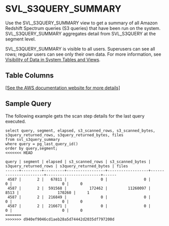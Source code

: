 # SVL\_S3QUERY\_SUMMARY<a name="r_SVL_S3QUERY_SUMMARY"></a>

Use the SVL\_S3QUERY\_SUMMARY view to get a summary of all Amazon Redshift Spectrum queries \(S3 queries\) that have been run on the system\. SVL\_S3QUERY\_SUMMARY aggregates detail from SVL\_S3QUERY at the segment level\.

SVL\_S3QUERY\_SUMMARY is visible to all users\. Superusers can see all rows; regular users can see only their own data\. For more information, see [Visibility of Data in System Tables and Views](c_visibility-of-data.md)\.

## Table Columns<a name="r_SVL_S3QUERY_SUMMARY-table-columns"></a>

[\[See the AWS documentation website for more details\]](http://docs.aws.amazon.com/redshift/latest/dg/r_SVL_S3QUERY_SUMMARY.html)

## Sample Query<a name="r_SVL_S3QUERY_SUMMARY-sample-query"></a>

The following example gets the scan step details for the last query executed\.

```
select query, segment, elapsed, s3_scanned_rows, s3_scanned_bytes, s3query_returned_rows, s3query_returned_bytes, files 
from svl_s3query_summary 
where query = pg_last_query_id() 
order by query,segment;
<<<<<<< HEAD
```

```
query | segment | elapsed | s3_scanned_rows | s3_scanned_bytes | s3query_returned_rows | s3query_returned_bytes | files
------+---------+---------+-----------------+------------------+-----------------------+------------------------+------
 4587 |       2 |   67811 |               0 |                0 |                     0 |                      0 |     0
 4587 |       2 |  591568 |          172462 |         11260097 |                  8513 |                 170260 |     1
 4587 |       2 |  216849 |               0 |                0 |                     0 |                      0 |     0
 4587 |       2 |  216671 |               0 |                0 |                     0 |                      0 |     0
=======
>>>>>>> d940ef9046cd1aeb28a5d74442d2035df797200d
```
